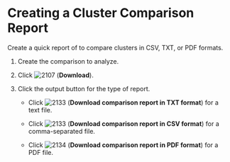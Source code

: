 # Creating a Cluster Comparison Report

Create a quick report of to compare clusters in CSV, TXT, or PDF
formats.

1.  Create the comparison to analyze.

2.  Click ![2107](../images/2107.png) (**Download**).

3.  Click the output button for the type of report.

      - Click ![2133](../images/2133.png) (**Download comparison report in
        TXT format**) for a text file.

      - Click ![2133](../images/2133.png) (**Download comparison report in
        CSV format**) for a comma-separated file.

      - Click ![2134](../images/2134.png) (**Download comparison report in
        PDF format**) for a PDF file.
